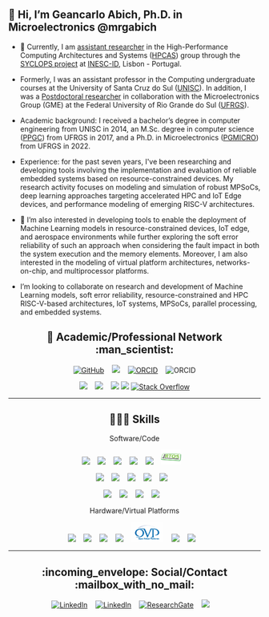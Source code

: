 ## 👋 Hi, I’m Geancarlo Abich, Ph.D. in Microelectronics @mrgabich
- 🌱 Currently, I am [assistant researcher](https://www.inesc-id.pt/member/efcb904a-280e-47ff-9d28-8ab1d3bb5fc0/) in the High-Performance Computing Architectures and Systems ([HPCAS](https://www.inesc-id.pt/research-areas/high-performance-computing-architectures-and-systems/)) group through the [SYCLOPS project](https://www.syclops.org/) at [INESC-ID](https://www.inesc-id.pt/ou/529d7e6e-661b-4bcd-bb22-ab0fbaa11c91/), Lisbon - Portugal. 
- Formerly, I was an assistant professor in the Computing undergraduate courses at the University of Santa Cruz do Sul ([UNISC](https://www.unisc.br/)). In addition, I was a [Postdoctoral researcher](https://www.inf.ufrgs.br/~gabich/) in collaboration with the Microelectronics Group (GME) at the Federal University of Rio Grande do Sul ([UFRGS](https://www.inf.ufrgs.br/)). 
- Academic background: I received a bachelor’s degree in computer engineering from UNISC in 2014, an M.Sc. degree in computer science ([PPGC](https://www.inf.ufrgs.br/ppgc/)) from UFRGS in 2017, and a Ph.D. in Microelectronics ([PGMICRO](https://www.ufrgs.br/pgmicro/)) from UFRGS in 2022.
- Experience: for the past seven years, I've been researching and developing tools involving the implementation and evaluation of reliable embedded systems based on resource-constrained devices. My research activity focuses on modeling and simulation of robust MPSoCs, deep learning approaches targeting accelerated HPC and IoT Edge devices, and performance modeling of emerging RISC-V architectures.
- 👀 I’m also interested in developing tools to enable the deployment of Machine Learning models in resource-constrained devices, IoT edge, and aerospace environments while further exploring the soft error reliability of such an approach when considering the fault impact in both the system execution and the memory elements. Moreover, I am also interested in the modeling of virtual platform architectures, networks-on-chip, and multiprocessor platforms. 

- I’m looking to collaborate on research and development of Machine Learning models, soft error reliability, resource-constrained and HPC RISC-V-based architectures, IoT systems, MPSoCs, parallel processing, and embedded systems.

<h2 align="center"> 🔭 Academic/Professional Network :man_scientist: </h2>
<p align="center">
    <a href="https://github.com/mrgabich" target="_blank"><img alt="GitHub" src="https://img.shields.io/badge/GitHub-100000?style=for-the-badge&logo=github&logoColor=white"></a>&nbsp;&nbsp;&nbsp;
    <a href="http://lattes.cnpq.br/0218273654317320" target="blank"><img src="https://memoria.cnpq.br/Portal-Lattes-theme/images/logo-lattes.png" height="35px"></a>&nbsp;&nbsp;&nbsp;
    <a href="https://orcid.org/0000-0001-9387-1523" target="_blank"><img alt="ORCID" src="https://img.shields.io/badge/orcid-A6CE39?style=for-the-badge&logo=orcid&logoColor=white"></a>&nbsp;&nbsp;&nbsp;
    <img src="https://www.inf.ufrgs.br/~gabich/images/ORCID.png" height="80px" alt="ORCID">
	</p>

<p align="center">
	<a href="https://scholar.google.com/citations?hl=en&user=d7fcdVwAAAAJ" target="blank"><img src="https://img.icons8.com/color/344/google-scholar--v3.png" height="40px"></a>&nbsp;&nbsp;&nbsp;
	<a href="https://dblp.uni-trier.de/pid/194/7316.html" target="blank"><img src="https://www.inf.ufrgs.br/~gabich/images/dblp.png" height="40px"></a>&nbsp;&nbsp;&nbsp;
	<a href="https://www2.scopus.com/authid/detail.uri?authorId=57193626912" target="blank"><img src="https://www.inf.ufrgs.br/~gabich/images/scopus.png" height="32px"></a>
  <a href="https://ieeexplore.ieee.org/author/37086154428" target="blank"><img src="https://ieeexplore.ieee.org/assets/img/xplore_logo_white.svg" height="24px"></a>
  <a href="https://stackoverflow.com/users/5285937/geancarlo-abich" target="_blank"><img alt="Stack Overflow" src="https://img.shields.io/badge/-Stack%20Overflow-FE7A16?style=flat-square&logo=Stack-Overflow&logoColor=white"></a>
</p>

<hr>

<h2 align="center"> 👨🏽‍💻 Skills</h2>
<p align="center"> Software/Code</p>
<p align="center">
  <img src="https://img.shields.io/badge/-C-00599C?style=flat-square&logo=C%2B%2B&logoColor=white" />&nbsp;&nbsp;&nbsp;
  <img src="https://img.shields.io/badge/-C%2B%2B-00599C?style=flat-square&logo=C%2B%2B&logoColor=white" />&nbsp;&nbsp;&nbsp;
  <img src="https://upload.wikimedia.org/wikipedia/commons/thumb/a/af/GNU_Compiler_Collection_logo.svg/407px-GNU_Compiler_Collection_logo.svg.png" height="45px" />&nbsp;&nbsp;&nbsp;  
  <!--- <img src="https://gcc.gnu.org/img/gccegg-65.png" height="50px" />&nbsp;&nbsp;&nbsp; -->
  <img src="https://www.linuxadictos.com/wp-content/uploads/LLVM.png" height="50px" />&nbsp;&nbsp;&nbsp;
  <!--- <img src="https://foundation.llvm.org/logo.png" height="60px" />&nbsp;&nbsp;&nbsp; -->
  <img src="https://img.shields.io/badge/Linux-FCC624?style=for-the-badge&logo=linux&logoColor=black" />&nbsp;&nbsp;&nbsp;
  <img src="https://github.com/FreeRTOS/FreeRTOS-Kernel-Book/blob/main/media/freeRTOS.png" height="30px" />&nbsp;&nbsp;&nbsp;
</p>
<p align="center">
  <img src="https://img.shields.io/badge/-python-3776AB?style=flat-square&logo=Python&logoColor=white" />&nbsp;&nbsp;&nbsp;
  <img src="https://img.shields.io/badge/Pandas-2C2D72?style=for-the-badge&logo=pandas&logoColor=white" />&nbsp;&nbsp;&nbsp;
  <img src="https://img.shields.io/badge/TensorFlow-FF6F00?style=for-the-badge&logo=TensorFlow&logoColor=white" />&nbsp;&nbsp;&nbsp;
  <img src="https://img.shields.io/badge/Numpy-777BB4?style=for-the-badge&logo=numpy&logoColor=white" />&nbsp;&nbsp;&nbsp;
  <img src="https://img.shields.io/badge/Shell_Script-121011?style=for-the-badge&logo=gnu-bash&logoColor=white" />&nbsp;&nbsp;&nbsp;
</p>
<p align="center">
  <img src="https://img.shields.io/badge/Bitbucket-0747a6?style=for-the-badge&logo=bitbucket&logoColor=white" />&nbsp;&nbsp;&nbsp;
  <img src="https://img.shields.io/badge/GitLab-330F63?style=for-the-badge&logo=gitlab&logoColor=white" />&nbsp;&nbsp;&nbsp;
  <img src="https://img.shields.io/badge/GIT-E44C30?style=for-the-badge&logo=git&logoColor=white" />&nbsp;&nbsp;&nbsp;
  <img src="https://img.shields.io/badge/-LaTeX-008080?style=flat-square&logo=LaTeX&logoColor=white" />&nbsp;&nbsp;&nbsp;
</p>

<p align="center"> Hardware/Virtual Platforms</p>
<p align="center">
  <img src="https://img.shields.io/badge/Arduino-00979D?style=for-the-badge&logo=Arduino&logoColor=white" />&nbsp;&nbsp;&nbsp;
  <img src="https://img.shields.io/badge/Raspberry%20Pi-A22846?style=for-the-badge&logo=Raspberry%20Pi&logoColor=white" />&nbsp;&nbsp;&nbsp;
  <img src="https://www.arm.com/-/media/global/logos/Arm-logo-reverse-white.svg" height="30px" />&nbsp;&nbsp;&nbsp;
  <img src="https://riscv.org/wp-content/uploads/2020/06/riscv-color.svg" height="25px" />&nbsp;&nbsp;&nbsp;
  <img src="https://github.com/OVPworld/Information/blob/20240902/images/logo_OVP.gif" height="40px" />&nbsp;&nbsp;&nbsp;
  <img src="https://www.gem5.org/assets/img/gem5ColorLong.gif" height="50px" />&nbsp;&nbsp;&nbsp;
  <img src="https://img.shields.io/badge/Docker-2CA5E0?style=for-the-badge&logo=docker&logoColor=white" />&nbsp;&nbsp;&nbsp;
</p>

<hr>

<h2 align="center"> :incoming_envelope: Social/Contact :mailbox_with_no_mail:	</h2>
<p align="center">
  <a href="https://www.linkedin.com/in/geancarloabich" target="_blank"><img alt="LinkedIn" src="https://img.shields.io/badge/-LinkedIn-0077B5?style=flat-square&logo=Linkedin&logoColor=white"></a>&nbsp;&nbsp;&nbsp;
  <a href="https://independent.academia.edu/GeancarloAbich" target="_blank"><img alt="LinkedIn" src="https://img.shields.io/badge/Academia-fff?style=for-the-badge&logo=academia&logoColor=black"></a>&nbsp;&nbsp;&nbsp;
  <a href="https://www.researchgate.net/profile/Geancarlo-Abich" target="_blank"><img alt="ResearchGate" src="https://img.shields.io/badge/-ResearchGate-00CCBB?style=flat-square&logo=ResearchGate&logoColor=white"></a>&nbsp;&nbsp;&nbsp;
  <a href="mailto:abich@ieee.org?subject=Hello%20Geancarlo,%20From%20Github"><img src="https://img.shields.io/badge/gmail-%23D14836.svg?&style=for-the-badge&logo=gmail&logoColor=white" /></a>&nbsp;&nbsp;&nbsp;&nbsp;
  
  
</p>

